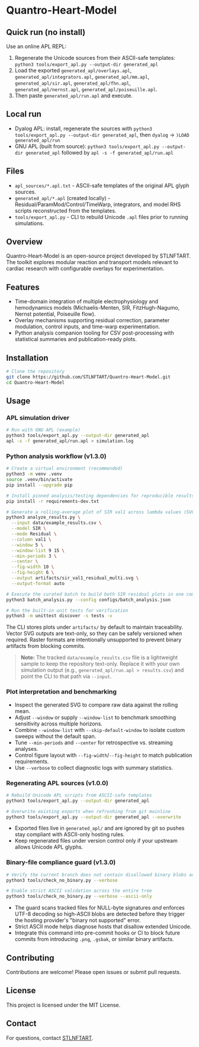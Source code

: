 # Quantro-Heart-Model

## Quick run (no install)
Use an online APL REPL:
1. Regenerate the Unicode sources from their ASCII-safe templates:
   `python3 tools/export_apl.py --output-dir generated_apl`
2. Load the exported `generated_apl/overlays.apl`, `generated_apl/integrators.apl`,
   `generated_apl/mm.apl`, `generated_apl/sir.apl`, `generated_apl/fhn.apl`,
   `generated_apl/nernst.apl`, `generated_apl/poiseuille.apl`.
3. Then paste `generated_apl/run.apl` and execute.

## Local run
- Dyalog APL: install, regenerate the sources with
  `python3 tools/export_apl.py --output-dir generated_apl`, then
  `dyalog` -> `)LOAD generated_apl/run`
- GNU APL (built from source): `python3 tools/export_apl.py --output-dir generated_apl`
  followed by `apl -s -f generated_apl/run.apl`

## Files
- `apl_sources/*.apl.txt` - ASCII-safe templates of the original APL glyph
  sources.
- `generated_apl/*.apl` (created locally) - Residual/ParamMod/Control/TimeWarp,
  integrators, and model RHS scripts reconstructed from the templates.
- `tools/export_apl.py` - CLI to rebuild Unicode `.apl` files prior to running
  simulations.

## Overview
Quantro-Heart-Model is an open-source project developed by STLNFTART. The toolkit explores modular reaction and transport models relevant to cardiac research with configurable overlays for experimentation.

## Features
- Time-domain integration of multiple electrophysiology and hemodynamics models (Michaelis-Menten, SIR, FitzHugh-Nagumo, Nernst potential, Poiseuille flow).
- Overlay mechanisms supporting residual correction, parameter modulation, control inputs, and time-warp experimentation.
- Python analysis companion tooling for CSV post-processing with statistical summaries and publication-ready plots.

## Installation

```bash
# Clone the repository
git clone https://github.com/STLNFTART/Quantro-Heart-Model.git
cd Quantro-Heart-Model
```

## Usage

### APL simulation driver

```bash
# Run with GNU APL (example)
python3 tools/export_apl.py --output-dir generated_apl
apl -s -f generated_apl/run.apl > simulation.log
```

### Python analysis workflow (v1.3.0)

```bash
# Create a virtual environment (recommended)
python3 -m venv .venv
source .venv/bin/activate
pip install --upgrade pip

# Install pinned analysis/testing dependencies for reproducible results
pip install -r requirements-dev.txt

# Generate a rolling-average plot of SIR val1 across lambda values (SVG output)
python3 analyze_results.py \
  --input data/example_results.csv \
  --model SIR \
  --mode Residual \
  --column val1 \
  --window 5 \
  --window-list 9 15 \
  --min-periods 3 \
  --center \
  --fig-width 10 \
  --fig-height 6 \
  --output artifacts/sir_val1_residual_multi.svg \
  --output-format auto

# Execute the curated batch to build both SIR residual plots in one command
python3 batch_analysis.py --config configs/batch_analysis.json

# Run the built-in unit tests for verification
python3 -m unittest discover -s tests -v
```

The CLI stores plots under `artifacts/` by default to maintain traceability.
Vector SVG outputs are text-only, so they can be safely versioned when
required. Raster formats are intentionally unsupported to prevent binary
artifacts from blocking commits.

> **Note:** The tracked `data/example_results.csv` file is a lightweight sample
> to keep the repository text-only. Replace it with your own simulation output
> (e.g., `generated_apl/run.apl > results.csv`) and point the CLI to that path via `--input`.

### Plot interpretation and benchmarking

- Inspect the generated SVG to compare raw data against the rolling mean.
- Adjust `--window` or supply `--window-list` to benchmark smoothing sensitivity across multiple horizons.
- Combine `--window-list` with `--skip-default-window` to isolate custom sweeps without the default span.
- Tune `--min-periods` and `--center` for retrospective vs. streaming analyses.
- Control figure layout with `--fig-width`/`--fig-height` to match publication requirements.
- Use `--verbose` to collect diagnostic logs with summary statistics.

### Regenerating APL sources (v1.0.0)

```bash
# Rebuild Unicode APL scripts from ASCII-safe templates
python3 tools/export_apl.py --output-dir generated_apl

# Overwrite existing exports when refreshing from git mainline
python3 tools/export_apl.py --output-dir generated_apl --overwrite
```

- Exported files live in `generated_apl/` and are ignored by git so pushes stay
  compliant with ASCII-only hosting rules.
- Keep regenerated files under version control only if your upstream allows
  Unicode APL glyphs.

### Binary-file compliance guard (v1.3.0)

```bash
# Verify the current branch does not contain disallowed binary blobs across full-file scans
python3 tools/check_no_binary.py --verbose

# Enable strict ASCII validation across the entire tree
python3 tools/check_no_binary.py --verbose --ascii-only
```

- The guard scans tracked files for NULL-byte signatures *and* enforces
  UTF-8 decoding so high-ASCII blobs are detected before they trigger the
  hosting provider's "binary not supported" error.
- Strict ASCII mode helps diagnose hosts that disallow extended Unicode.
- Integrate this command into pre-commit hooks or CI to block future commits
  from introducing `.png`, `.gsbak`, or similar binary artifacts.

## Contributing
Contributions are welcome! Please open issues or submit pull requests.

## License
This project is licensed under the MIT License.

## Contact
For questions, contact [STLNFTART](https://github.com/STLNFTART).
